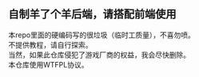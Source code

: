 ## 自制羊了个羊后端，请搭配前端使用
本repo里面的硬编码写的很垃圾（临时工质量），不喜勿喷。  
不提供教程，请自行探索。  
当然，如果此仓库侵犯了游戏厂商的权益，我会尽快删除。  
本仓库使用WTFPL协议。